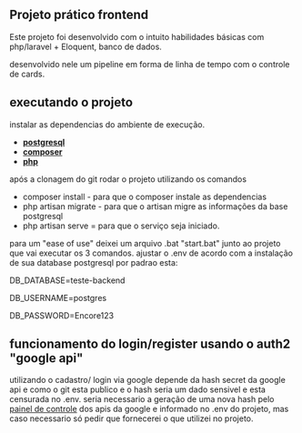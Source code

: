 
## Projeto prático frontend

Este projeto foi desenvolvido com o intuito habilidades básicas com php/laravel + Eloquent, banco de dados.

desenvolvido nele um pipeline em forma de linha de tempo com o controle de cards.

## executando o projeto

instalar as dependencias do ambiente de execução.
- **[postgresql](https://www.postgresql.org/download/)**
- **[composer](https://getcomposer.org/download/)**
- **[php](https://www.php.net/downloads.php)**


após a clonagem do git rodar o projeto utilizando os comandos 
- composer install - para que o composer instale as dependencias
- php artisan migrate - para que o artisan migre as informações da base postgresql
- php artisan serve = para que o serviço seja iniciado.

para um "ease of use" deixei um arquivo .bat "start.bat" junto ao projeto que vai executar os 3 comandos.
ajustar o .env de acordo com a instalação de sua database postgresql por padrao esta:

DB_DATABASE=teste-backend


DB_USERNAME=postgres


DB_PASSWORD=Encore123



## funcionamento do login/register usando o auth2 "google api"

utilizando o cadastro/ login via google depende da hash secret da google api e como o git esta publico e o hash seria um dado sensivel e esta censurada no .env. seria necessario a geração de uma nova hash pelo [painel de controle](https://console.cloud.google.com) dos apis da google e informado no .env do projeto, mas caso necessario só pedir que fornecerei o que utilizei no projeto.


